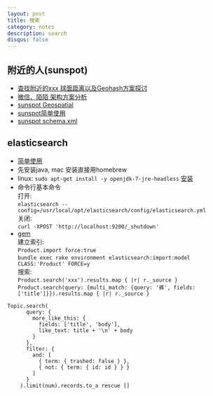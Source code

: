```yaml
---
layout: post
title: 搜索
category: notes
description: search
disqus: false
---
```


## 附近的人(sunspot)

* [查找附近的xxx 球面距离以及Geohash方案探讨](http://www.wubiao.info/372)
* [微信、陌陌 架构方案分析](http://www.wubiao.info/401)
* [sunspot Geospatial](https://github.com/sunspot/sunspot)
* [sunspot简单使用](http://gogojimmy.net/2012/01/25/full-text-search-in-rails-with-solr/)
* [sunspot schema.xml](http://wiki.apache.org/solr/AnalyzersTokenizersTokenFilters)

## elasticsearch

* [简单使用](http://es.xiaoleilu.com/010_Intro/10_Installing_ES.html)
* 先安装java, mac 安装直接用homebrew
* linux: `sudo apt-get install -y openjdk-7-jre-headless` [安装](https://www.elastic.co/guide/en/elasticsearch/reference/current/setup-repositories.html)   
* 命令行基本命令   
打开:   
`elasticsearch --config=/usr/local/opt/elasticsearch/config/elasticsearch.yml`   
关闭:    
`curl -XPOST 'http://localhost:9200/_shutdown'`   
* [gem](https://github.com/elastic/elasticsearch-rails)  
建立索引:   
`Product.import force:true`   
`bundle exec rake environment elasticsearch:import:model CLASS:'Product' FORCE=y`   
搜索:    
`Product.search('xxx').results.map { |r| r._source }`   
`Product.search(query: {multi_match: {query: '裤', fields: ['title']}}).results.map { |r| r._source }`
```
Topic.search(
      query: {
        more_like_this: {
          fields: ['title', 'body'],
          like_text: title + '\n' + body
        }
      },
      filter: {
        and: [
          { term: { trashed: false } },
          { not: { term: { id: id } } }
        ]
      }
    ).limit(num).records.to_a rescue []
```